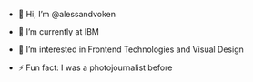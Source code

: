 - 👋 Hi, I’m @alessandvoken
  
- 🌱 I’m currently at IBM

- 👀 I’m interested in Frontend Technologies and Visual Design

- ⚡ Fun fact: I was a photojournalist before

